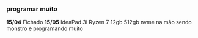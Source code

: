 ### programar muito 
**15/04**
Fichado
**15/05**
IdeaPad 3i Ryzen 7 12gb 512gb nvme na mão sendo monstro e programando muito

